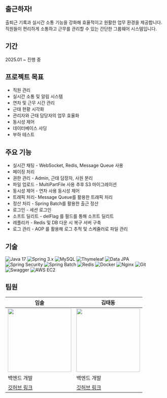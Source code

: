 ## 출근하자! 
출퇴근 기록과 실시간 소통 기능을 강화해 효율적이고 원활한 업무 환경을 제공합니다. 직원들이 편리하게 소통하고 근무를 관리할 수 있는 간단한 그룹웨어 시스템입니다. 

## 기간
2025.01 ~ 진행 중


## 프로젝트 목표
- 직원 관리
- 실시간 소통 및 알림 시스템
- 연차 및 근무 시간 관리
- 근태 현황 시각화
- 관리자와 근태 담당자의 업무 효율화
- 동시성 제어
- 데이터베이스 샤딩
- 부하 테스트


## 주요 기능
- 실시간 채팅 - WebSocket, Redis, Message Queue 사용 
- 페이징 처리 
- 권한 관리 - Admin, 근태 담장자, 사원 분리 
- 파일 업로드 - MultiPartFile 사용 추후 S3 마이그레이션 
- 동시성 제어 - 연차 사용 동시성 제어
- 트래픽 처리- Message Queue를 활용한 트래픽 처리
- 정산 처리 - Spring Batch를 활용한 출근 정산 
- 로그인 - 세션 로그인  
- 소프트 딜리트 - delFlag 를 필드를 통해 소프트 딜리트
- 레플리카 - Redis 및 DB 다운 시 복구 서버 구축
- 로그 관리 - AOP 를 활용해 로그 추적 및 스케쥴러로 파일 관리

## 기술
![Java 17](https://img.shields.io/badge/Java-17-blue)
![Spring 3.x](https://img.shields.io/badge/Spring-3.x.x-brightgreen)
![MySQL](https://img.shields.io/badge/MySQL-8.x-4479A1)
![Thymeleaf](https://img.shields.io/badge/Thymeleaf-3.x-006F39)
![Data JPA](https://img.shields.io/badge/Data%20JPA-2.x-0076B3)
![Spring Security](https://img.shields.io/badge/Spring%20Security-5.x-6DB33F)
![Spring Batch](https://img.shields.io/badge/Spring%20Batch-4.x-0062A1)
![Redis](https://img.shields.io/badge/Redis-6.x-DC382D)
![Docker](https://img.shields.io/badge/Docker-20.x-blue)
![Nginx](https://img.shields.io/badge/Nginx-1.x-lightgray)
![Git](https://img.shields.io/badge/Git-2.x-F05032)
![Swagger](https://img.shields.io/badge/Swagger-API%20Docs-brightgreen)
![AWS EC2](https://img.shields.io/badge/AWS%20EC2-lightgrey)


## 팀원 
|임솔|김태동|
|-------------------|---------------------------|
| <img src="https://github.com/user-attachments/assets/cb9eb08e-0cff-4c0c-9637-836e0d2fcac2" width="200" height="200">| <img src="https://github.com/user-attachments/assets/7b47759d-0325-46f2-bb7f-188f222ac894" width="200" height="200">|
| 백엔드 개발 | 백엔드 개발 |
| [깃허브 링크](https://github.com/saulsol)    | [깃허브 링크](https://github.com/rlaxoehd4234) |

